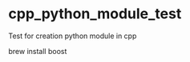 cpp_python_module_test
======================

Test for creation python module in cpp


brew install boost
